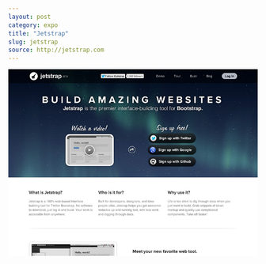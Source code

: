 ```yaml
---
layout: post
category: expo
title: "Jetstrap"
slug: jetstrap
source: http://jetstrap.com
---
```


<img src="/screenshots/jetstrap.jpg">
